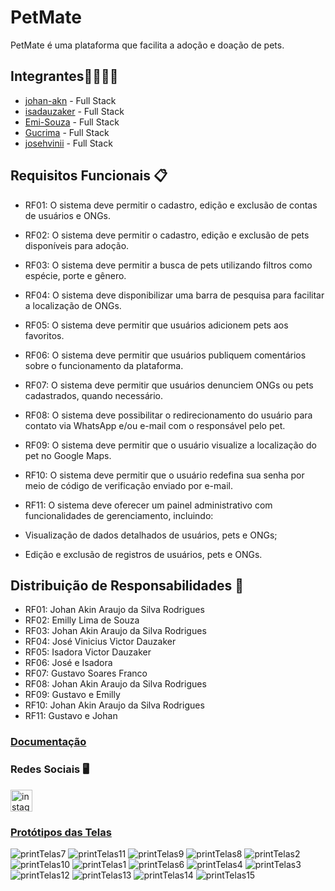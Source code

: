 # PetMate
PetMate é uma plataforma que facilita a adoção e doação de pets.

## Integrantes👨‍💻👩‍💻
- [johan-akn](https://github.com/johan-akn) - Full Stack
- [isadauzaker](https://github.com/isadauzaker) - Full Stack
- [Emi-Souza](https://github.com/Emi-Souza) - Full Stack
- [Gucrima](https://github.com/Gucrima) - Full Stack
- [josehvinii](https://github.com/josehvinii) - Full Stack

## Requisitos Funcionais 📋

- RF01: O sistema deve permitir o cadastro, edição e exclusão de contas de usuários e ONGs.

- RF02: O sistema deve permitir o cadastro, edição e exclusão de pets disponíveis para adoção.

- RF03: O sistema deve permitir a busca de pets utilizando filtros como espécie, porte e gênero.

- RF04: O sistema deve disponibilizar uma barra de pesquisa para facilitar a localização de ONGs.

- RF05: O sistema deve permitir que usuários adicionem pets aos favoritos.

- RF06: O sistema deve permitir que usuários publiquem comentários sobre o funcionamento da plataforma.

- RF07: O sistema deve permitir que usuários denunciem ONGs ou pets cadastrados, quando necessário.

- RF08: O sistema deve possibilitar o redirecionamento do usuário para contato via WhatsApp e/ou e-mail com o responsável pelo pet.

- RF09: O sistema deve permitir que o usuário visualize a localização do pet no Google Maps.

- RF10: O sistema deve permitir que o usuário redefina sua senha por meio de código de verificação enviado por e-mail.

- RF11: O sistema deve oferecer um painel administrativo com funcionalidades de gerenciamento, incluindo:
 - Visualização de dados detalhados de usuários, pets e ONGs;
 - Edição e exclusão de registros de usuários, pets e ONGs. 



## Distribuição de Responsabilidades 📝

- RF01: Johan Akin Araujo da Silva Rodrigues
- RF02: Emilly Lima de Souza
- RF03: Johan Akin Araujo da Silva Rodrigues
- RF04: José Vinicius Victor Dauzaker
- RF05: Isadora Victor Dauzaker
- RF06: José e Isadora
- RF07: Gustavo Soares Franco
- RF08: Johan Akin Araujo da Silva Rodrigues
- RF09: Gustavo e Emilly
- RF10: Johan Akin Araujo da Silva Rodrigues
- RF11: Gustavo e Johan
  
### [Documentação](https://docs.google.com/document/d/1TBU8-_BPHwepaxgek6Jtyi0G4E04BuEELcBfpENMvl4/edit?tab=t.0)
### Redes Sociais 🖥️
<a href="https://www.instagram.com/petmate_projeto/"><img src="https://img.shields.io/static/v1?message=Instagram&logo=instagram&label=&color=E4405F&logoColor=white&labelColor=&style=for-the-badge" height="35" alt="instagram logo"  /></a>

### [Protótipos das Telas](https://www.figma.com/design/YRC8YzLZYwYbdF6OqDJS6x/SA-PETMATE?node-id=0-1&p=f&t=5ulL8xjbUlvHqR8s-0)
![printTelas7](./LinksPostagens/printsTelaSA3/tela-encontre-ong.png)
![printTelas11](./LinksPostagens/printsTelaSA3/pagina-adocao-petmate.png)
![printTelas9](./LinksPostagens/printsTelaSA3/pagina-comentarios-petmate.png)
![printTelas8](./LinksPostagens/printsTelaSA3/tela-favorito-pets.png)
![printTelas2](./LinksPostagens/printsTelaSA3/tela-inicio-petmate.png)
![printTelas10](./LinksPostagens/printsTelaSA3/pagina-cadastro-ong-petmate.png)
![printTelas1](./LinksPostagens/printsTelaSA3/tela-login-petmate.png)
![printTelas6](./LinksPostagens/printsTelaSA3/pagina-perfil-ong.png)
![printTelas4](./LinksPostagens/printsTelaSA3/tela-perfil-usuario.png)
![printTelas3](./LinksPostagens/printsTelaSA3/tela-cadastro-petmate.png)
![printTelas12](./LinksPostagens/printsTelaSA3/dash-board-petmate.png)
![printTelas13](./LinksPostagens/printsTelaSA3/dashboard-ongs.png)
![printTelas14](./LinksPostagens/printsTelaSA3/dashboard-pet.png)
![printTelas15](./LinksPostagens/printsTelaSA3/dashboard-usuario.png)
